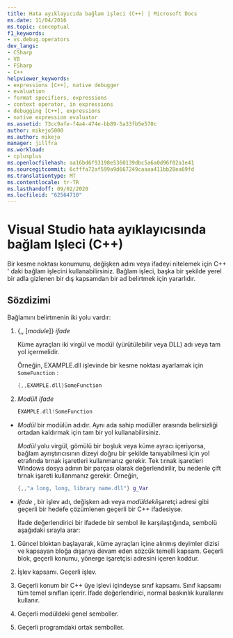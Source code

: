 ```yaml
---
title: Hata ayıklayıcıda bağlam işleci (C++) | Microsoft Docs
ms.date: 11/04/2016
ms.topic: conceptual
f1_keywords:
- vs.debug.operators
dev_langs:
- CSharp
- VB
- FSharp
- C++
helpviewer_keywords:
- expressions [C++], native debugger
- evaluation
- format specifiers, expressions
- context operator, in expressions
- debugging [C++], expressions
- native expression evaluator
ms.assetid: 73cc9afe-f4a4-474e-bb89-5a33fb5e570c
author: mikejo5000
ms.author: mikejo
manager: jillfra
ms.workload:
- cplusplus
ms.openlocfilehash: aa16bd6f93198e5360139dbc5a6a0d96f02a1e41
ms.sourcegitcommit: 6cfffa72af599a9d667249caaaa411bb28ea69fd
ms.translationtype: MT
ms.contentlocale: tr-TR
ms.lasthandoff: 09/02/2020
ms.locfileid: "62564710"
---
```

# <a name="context-operator-in-the-visual-studio-debugger-c"></a>Visual Studio hata ayıklayıcısında bağlam Işleci (C++)
Bir kesme noktası konumunu, değişken adını veya ifadeyi nitelemek için C++ ' daki bağlam işlecini kullanabilirsiniz. Bağlam işleci, başka bir şekilde yerel bir adla gizlenen bir dış kapsamdan bir ad belirtmek için yararlıdır.

## <a name="syntax"></a><a name="BKMK_Using_context_operators_to_specify_a_symbol"></a> Sözdizimi
 Bağlamını belirtmenin iki yolu vardır:

1. {,, [*module*]} *ifade*

     Küme ayraçları iki virgül ve modül (yürütülebilir veya DLL) adı veya tam yol içermelidir.

     Örneğin, EXAMPLE.dll işlevinde bir kesme noktası ayarlamak için `SomeFunction` :

    ```C++
    {,,EXAMPLE.dll}SomeFunction
    ```

2. *Modül*! *ifade*

    ```C++
    EXAMPLE.dll!SomeFunction
    ```

- *Modül* bir modülün adıdır. Aynı ada sahip modüller arasında belirsizliği ortadan kaldırmak için tam bir yol kullanabilirsiniz.

   *Modül* yolu virgül, gömülü bir boşluk veya küme ayracı içeriyorsa, bağlam ayrıştırıcısının dizeyi doğru bir şekilde tanıyabilmesi için yol etrafında tırnak işaretleri kullanmanız gerekir. Tek tırnak işaretleri Windows dosya adının bir parçası olarak değerlendirilir, bu nedenle çift tırnak işareti kullanmanız gerekir. Örneğin,

  ```C++
  {,,"a long, long, library name.dll"} g_Var
  ```

- *ifade* , bir işlev adı, değişken adı veya *modüldeki*işaretçi adresi gibi geçerli bir hedefe çözümlenen geçerli bir C++ ifadesiyse.

  İfade değerlendirici bir ifadede bir sembol ile karşılaştığında, sembolü aşağıdaki sırayla arar:

1. Güncel bloktan başlayarak, küme ayraçları içine alınmış deyimler dizisi ve kapsayan bloğa dışarıya devam eden sözcük temelli kapsam. Geçerli blok, geçerli konumu, yönerge işaretçisi adresini içeren koddur.

2. İşlev kapsamı. Geçerli işlev.

3. Geçerli konum bir C++ üye işlevi içindeyse sınıf kapsamı. Sınıf kapsamı tüm temel sınıfları içerir. İfade değerlendirici, normal baskınlık kurallarını kullanır.

4. Geçerli modüldeki genel semboller.

5. Geçerli programdaki ortak semboller.